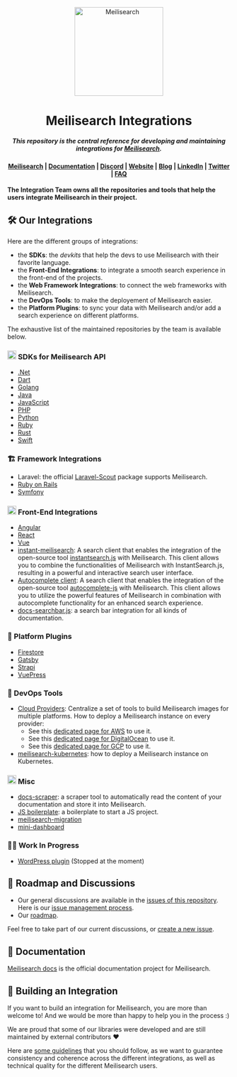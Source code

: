 <p align="center">
  <img src="assets/logos/logo.svg" alt="Meilisearch" width="200" height="200" />
</p>


<h1 align="center">Meilisearch Integrations</h1>
<h5 align="center">This repository is the central reference for developing and maintaining integrations for <a href="https://github.com/meilisearch/meilisearch">Meilisearch</a>.
</h5>

<h4 align="center">
  <a href="https://github.com/meilisearch/meilisearch">Meilisearch</a> |
  <a href="https://docs.meilisearch.com">Documentation</a> |
  <a href="https://discord.meilisearch.com">Discord</a> |
  <a href="https://www.meilisearch.com">Website</a> |
  <a href="https://blog.meilisearch.com">Blog</a> |
  <a href="https://fr.linkedin.com/company/meilisearch">LinkedIn</a> |
  <a href="https://twitter.com/meilisearch">Twitter</a> |
  <a href="https://docs.meilisearch.com/faq/">FAQ</a>
</h4>

**The Integration Team owns all the repositories and tools that help the users integrate Meilisearch in their project.**

## 🛠 Our Integrations

Here are the different groups of integrations:

- the **SDKs**: the *devkits* that help the devs to use Meilisearch with their favorite language.
- the **Front-End Integrations**: to integrate a smooth search experience in the front-end of the projects.
- the **Web Framework Integrations**: to connect the web frameworks with Meilisearch.
- the **DevOps Tools**: to make the deployement of Meilisearch easier.
- the **Platform Plugins**: to sync your data with Meilisearch and/or add a search experience on different platforms.

The exhaustive list of the maintained repositories by the team is available below.

### <img src="assets/icons/dev.png" width="20"> SDKs for Meilisearch API

- [.Net](https://github.com/meilisearch/meilisearch-dotnet)
- [Dart](https://github.com/meilisearch/meilisearch-dart)
- [Golang](https://github.com/meilisearch/meilisearch-go)
- [Java](https://github.com/meilisearch/meilisearch-java)
- [JavaScript](https://github.com/meilisearch/meilisearch-js)
- [PHP](https://github.com/meilisearch/meilisearch-php)
- [Python](https://github.com/meilisearch/meilisearch-python)
- [Ruby](https://github.com/meilisearch/meilisearch-ruby)
- [Rust](https://github.com/meilisearch/meilisearch-rust)
- [Swift](https://github.com/meilisearch/meilisearch-swift)

### 🏗 Framework Integrations

- Laravel: the official [Laravel-Scout](https://github.com/laravel/scout) package supports Meilisearch.
- [Ruby on Rails](https://github.com/meilisearch/meilisearch-rails)
- [Symfony](https://github.com/meilisearch/meilisearch-symfony)

### <img src="assets/icons/front.png" width="20"> Front-End Integrations

- [Angular](https://github.com/meilisearch/meilisearch-angular)
- [React](https://github.com/meilisearch/meilisearch-react)
- [Vue](https://github.com/meilisearch/meilisearch-vue)
- [instant-meilisearch](https://github.com/meilisearch/instant-meilisearch): A search client that enables the integration of the open-source tool [instantsearch.js](https://www.algolia.com/doc/guides/building-search-ui/what-is-instantsearch/js/) with Meilisearch. This client allows you to combine the functionalities of Meilisearch with InstantSearch.js, resulting in a powerful and interactive search user interface.
- [Autocomplete client](https://github.com/meilisearch/meilisearch-js-plugins/tree/main/packages/autocomplete-client): A search client that enables the integration of the open-source tool [autocomplete-js](https://www.algolia.com/doc/ui-libraries/autocomplete/introduction/what-is-autocomplete/) with Meilisearch. This client allows you to utilize the powerful features of Meilisearch in combination with autocomplete functionality for an enhanced search experience.
- [docs-searchbar.js](https://github.com/meilisearch/docs-searchbar.js): a search bar integration for all kinds of documentation.

### 🧩 Platform Plugins

- [Firestore](https://github.com/meilisearch/firestore-meilisearch/)
- [Gatsby](https://github.com/meilisearch/gatsby-plugin-meilisearch/)
- [Strapi](https://github.com/meilisearch/strapi-plugin-meilisearch)
- [VuePress](https://github.com/meilisearch/vuepress-plugin-meilisearch)

### 🐳 DevOps Tools

- [Cloud Providers](https://github.com/meilisearch/cloud-providers): Centralize a set of tools to build Meilisearch images for multiple platforms.
  How to deploy a Meilisearch instance on every provider:
  - See this [dedicated page for AWS](https://www.meilisearch.com/docs/learn/cookbooks/aws) to use it.
  - See this [dedicated page for DigitalOcean](https://www.meilisearch.com/docs/learn/cookbooks/digitalocean) to use it.
  - See this [dedicated page for GCP](https://www.meilisearch.com/docs/learn/cookbooks/gcp) to use it.
- [meilisearch-kubernetes](https://github.com/meilisearch/meilisearch-kubernetes): how to deploy a Meilisearch instance on Kubernetes.

### <img src="assets/icons/other.png" width="20"> Misc

- [docs-scraper](https://github.com/meilisearch/docs-scraper): a scraper tool to automatically read the content of your documentation and store it into Meilisearch.
- [JS boilerplate](https://github.com/meilisearch/js-project-boilerplate/): a boilerplate to start a JS project.
- [meilisearch-migration](https://github.com/meilisearch/meilisearch-migration/)
- [mini-dashboard](https://github.com/meilisearch/mini-dashboard/)

### 🧑‍🔧 Work In Progress

- [WordPress plugin](https://github.com/meilisearch/meilisearch-wordpress) (Stopped at the moment)

## 📍 Roadmap and Discussions

- Our general discussions are available in the [issues of this repository](https://github.com/meilisearch/integration-guides/issues). Here is our [issue management process](https://github.com/meilisearch/integration-guides/blob/main/resources/issues.md).
- Our [roadmap](https://github.com/meilisearch/integration-guides/blob/main/roadmap/2021.md).

Feel free to take part of our current discussions, or [create a new issue](https://github.com/meilisearch/integration-guides/issues/new).

## 📖 Documentation

[Meilisearch docs](https://docs.meilisearch.com) is the official documentation project for Meilisearch.

## 🚀 Building an Integration

If you want to build an integration for Meilisearch, you are more than welcome to! And we would be more than happy to help you in the process :)

We are proud that some of our libraries were developed and are still maintained by external contributors ❤️

Here are [some guidelines](./resources/build-integration.md) that you should follow, as we want to guarantee consistency and coherence across the different integrations, as well as technical quality for the different Meilisearch users.
